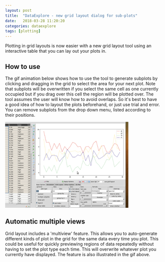```yaml
---
layout: post
title:  "DataExplore - new grid layout dialog for sub-plots"
date:   2018-03-28 11:20:20
categories: dataexplore
tags: [plotting]
---
```


Plotting in grid layouts is now easier with a new grid layout tool using an interactive table that you can lay out your plots in.

## How to use

The gif animation below shows how to use the tool to generate subplots by clicking and dragging in the grid to select the area for your next plot. Note that subplots will be overwritten if you select the same cell as one currently occupied but if you drag over this cell the region will be plotted over. The tool assumes the user will know how to avoid overlaps. So it's best to have a good idea of how to layout the plots beforehand, or just use trial and error. You can remove subplots from the drop down menu, listed according to their positions.

<div style="width: 400px;">
<img src="/img/grid_layout_example.gif" width="600px">
</div>

## Automatic multiple views

Grid layout includes a 'multiview' feature. This allows you to auto-generate different kinds of plot in the grid for the same data every time you plot. This could be useful for quickly previewing regions of data repeatedly without having to set the plot type each time. This will overwrite whatever plot you currently have displayed. The feature is also illustrated in the gif above.
